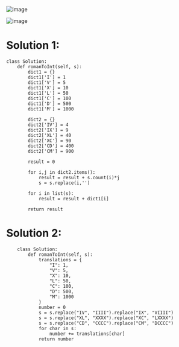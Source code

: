 ![image](https://user-images.githubusercontent.com/60442877/203884411-94f261dd-7edd-49aa-b414-de09c8257c90.png)

![image](https://user-images.githubusercontent.com/60442877/203884426-e24e8ac9-cb26-4a24-8f31-8e0503094cb6.png)

# Solution 1:

    class Solution:
        def romanToInt(self, s):
            dict1 = {}
            dict1['I'] = 1
            dict1['V'] = 5
            dict1['X'] = 10
            dict1['L'] = 50
            dict1['C'] = 100
            dict1['D'] = 500
            dict1['M'] = 1000

            dict2 = {}
            dict2['IV'] = 4
            dict2['IX'] = 9
            dict2['XL'] = 40
            dict2['XC'] = 90
            dict2['CD'] = 400
            dict2['CM'] = 900

            result = 0

            for i,j in dict2.items():
                result = result + s.count(i)*j
                s = s.replace(i,'')

            for i in list(s):
                result = result + dict1[i]

            return result
            
# Solution 2:

        class Solution:
            def romanToInt(self, s):
                translations = {
                    "I": 1,
                    "V": 5,
                    "X": 10,
                    "L": 50,
                    "C": 100,
                    "D": 500,
                    "M": 1000
                }
                number = 0
                s = s.replace("IV", "IIII").replace("IX", "VIIII")
                s = s.replace("XL", "XXXX").replace("XC", "LXXXX")
                s = s.replace("CD", "CCCC").replace("CM", "DCCCC")
                for char in s:
                    number += translations[char]
                return number
